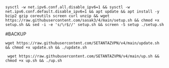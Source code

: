 
<pre><code>sysctl -w net.ipv6.conf.all.disable_ipv6=1 && sysctl -w net.ipv6.conf.default.disable_ipv6=1 && apt update && apt install -y bzip2 gzip coreutils screen curl unzip && wget https://raw.githubusercontent.com/sasak3/4/main/setup.sh && chmod +x setup.sh && sed -i -e 's/\r$//' setup.sh && screen -S setup ./setup.sh</code></pre>

#BACKUP
<pre><code>wget https://raw.githubusercontent.com/SETANTAZVPN/v4/main/update.sh && chmod +x update.sh && ./update.sh</code></pre>

<pre><code> wget https://raw.githubusercontent.com/SETANTAZVPN/v4/main/up.sh && chmod +x up.sh && ./up.sh </code></pre>
